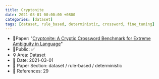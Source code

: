 ```yaml
---
title: Cryptonite
date: 2021-03-01 00:00:00 +0800
categories: [dataset]
tags: [dataset, rule_based, deterministic, crossword, fine_tuning]
---
```


- 📙Paper: "[Cryptonite: A Cryptic Crossword Benchmark for Extreme Ambiguity in Language](https://www.semanticscholar.org/paper/Cryptonite%3A-A-Cryptic-Crossword-Benchmark-for-in-Efrat-Shaham/538f8e8a36e70ca408f2c5fb6f10f303c52fc317)"
- 🔑Public: ✅
- ⚲ Area: Dataset
- 📅 Date: 2021-03-01
- 🔎 Paper Section: dataset / rule-based / deterministic
- 📝 References: 29
